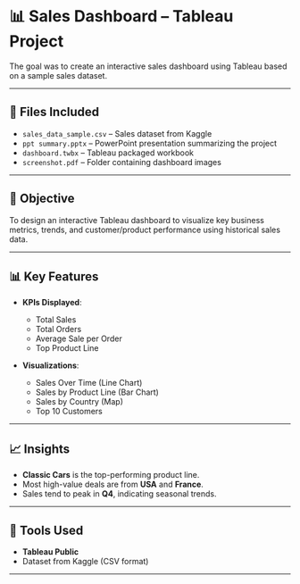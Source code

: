 # 📊 Sales Dashboard – Tableau Project

 The goal was to create an interactive sales dashboard using Tableau based on a sample sales dataset.

---

## 📁 Files Included

- `sales_data_sample.csv` – Sales dataset from Kaggle
- `ppt summary.pptx` – PowerPoint presentation summarizing the project
- `dashboard.twbx` – Tableau packaged workbook
- `screenshot.pdf` – Folder containing dashboard images 

---

## 🎯 Objective

To design an interactive Tableau dashboard to visualize key business metrics, trends, and customer/product performance using historical sales data.

---

## 📊 Key Features

- **KPIs Displayed**:
  - Total Sales
  - Total Orders
  - Average Sale per Order
  - Top Product Line

- **Visualizations**:
  - Sales Over Time (Line Chart)
  - Sales by Product Line (Bar Chart)
  - Sales by Country (Map)
  - Top 10 Customers

---

## 📈 Insights

- **Classic Cars** is the top-performing product line.
- Most high-value deals are from **USA** and **France**.
- Sales tend to peak in **Q4**, indicating seasonal trends.

---

## 🚀 Tools Used

- **Tableau Public**
- Dataset from Kaggle (CSV format)

---


